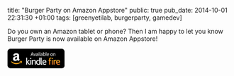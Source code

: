title: "Burger Party on Amazon Appstore"
public: true
pub_date: 2014-10-01 22:31:30 +01:00
tags: [greenyetilab, burgerparty, gamedev]

Do you own an Amazon tablet or phone? Then I am happy to let you know Burger Party is now available on Amazon Appstore!

<a href="http://www.amazon.com/gp/product/B00O0ABQRW/ref=mas_pm_burger_party"><img alt="Available at Amazon" src="/static/images/badge/amazon.png"></a>
